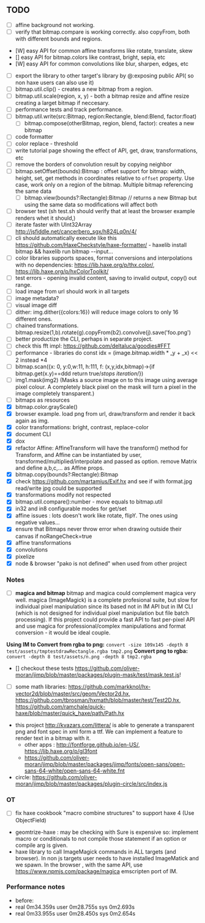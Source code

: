 ## TODO

- [ ] affine background not working.
- [ ] verify that bitmap.compare is working correctly. also copyFrom, both  with different bounds and regions.
- [W] easy API for common affine transforms like rotate, translate, skew
- [] easy API for bitmap.colors like contrast, bright, sepia, etc
- [W] easy API for common convolutions like blur, sharpen, edges, etc
- [ ] export the library to other target's library by @:exposing public API( so non haxe users can also use it)
- [ ] bitmap.util.clip() - creates a new bitmap from a region.
- [ ] bitmap.util.scale(region, x, y) - both a bitmap resize and affine resize creating a larget bitmap if neccesary.
- [ ] performance tests and track performance.
- [ ] bitmap.util.write(src:Bitmap, region:Rectangle, blend:Blend, factor:float) 
  - [ ] bitmap.compose(otherBitmap, region, blend, factor): creates a new bitmap 
- [ ] code formatter
- [ ] color replace - threshold
- [ ] write tutorial page showing the effect of API, get, draw, transformations, etc
- [ ] remove the borders of convolution result by copying neighbor
- [ ] bitmap.setOffset(bounds):Bitmap : offset support for bitmap: width, height, set, get methods in coordinates relative to `offset` property. Use case, work only on a region of the bitmap. Multiple bitmap referencing the same data
  - [ ] bitmap.view(bounds?:Rectangle):Bitmap // returns a new Bitmap but using the same data so modifications will affect both
- [ ] browser test (sh test.sh should verify that at least the browser example renders whet it should,)
- [ ] iterate faster with UInt32Array http://jsfiddle.net/cancerbero_sgx/h824Lq0n/4/
- [ ] cli should automatically execute like this https://github.com/HaxeCheckstyle/haxe-formatter/   - haxelib install bitmap && haxelib run bitmap --input... 
- [ ] color libraries  supports spaces, format conversions and interpolations with no dependencies: https://lib.haxe.org/p/thx.color/, https://lib.haxe.org/p/hxColorToolkit/
- [ ] test errors - opening invalid content, saving to invalid output, copy() out range.
- [ ] load image from url should work in all targets
- [ ] image metadata?
- [ ] visual image diff 
- [ ] dither: img.dither({colors:16}) will reduce image colors to only 16 different ones.
- [ ] chained transformations. bitmap.resize(1,b).rotate(g).copyFrom(b2).convolve(j).save('foo.png')
- [ ] better productize the CLI, perhaps in separate project.
- [ ] check this fft impl: https://github.com/deltaluca/goodies#FFT
- [ ] performance - libraries do const idx = (image.bitmap.width * _y + _x) << 2 instead *4
- [ ] bitmap.scan({x: 0, y:0,w:11, h:111, f: (x,y,idx,bitmap)->{if bitmap.get(x.y)==ddd return true/*stops iteration*/})
- [ ] img1.mask(img2) (Masks a source image on to this image using average pixel colour. A completely black pixel on the mask will turn a pixel in the image completely transparent.)
- [ ] bitmaps as resources
- [x] bitmap.color.grayScale()
- [x] browser example. load png from url, draw/transform and render it back again as img.
- [x] color transformations: bright, contrast, replace-color
- [x] document CLI
- [x] dox
- [x] refactor Affine: AffineTransform will have the transform() method for Transform, and Affine can be instantiated by user, transformed/multiplied/interpolate and passed as option. remove Matrix and define a,b,c,... as Affine props.
- [x] bitmap.copy(bounds?:Rectangle):Bitmap
- [x] check https://github.com/martamius/Exif.hx and see if with format.jpg read/write jpg could be supported
- [x] transformations modify not respected
- [x] bitmap.util.compare():number - move equals to bitmap.util
- [x] in32 and in8 configurable modes for get/set
- [x] affine issues : lots doesn't work like rotate, flipY. The ones using negative values...
- [x] ensure that Bitmaps never throw error when drawing outside their canvas if noRangeCheck=true
- [x] affine transformations
- [x] convolutions
- [x] pixelize
- [x] node & browser "pako is not defined" when used from other project

### Notes

- [ ] **magica and bitmap** bitmap and magica could complement magica very well. magica (ImageMagick) is a complete profesional suite, but slow for individual pixel manipulation since its based not in IM API but in IM CLI (which is not designed for individual pixel manipulation but file batch processing). If this project could provide a fast API to fast per-pixel API and use magica for professional/complex manipulations and format conversion - it would be ideal couple. 

**Using IM to Convert from rgba to png:**
`convert -size 109x145 -depth 8 test/assets/tmptestdrawRectangle.rgba tmp2.png`
**Convert png to rgba:**
`convert -depth 8 test/assets/n.png -depth 8 tmp2.rgba`

- [] checkout these tests https://github.com/oliver-moran/jimp/blob/master/packages/plugin-mask/test/mask.test.js!
 * [ ] some math libraries: https://github.com/markknol/hx-vector2d/blob/master/src/geom/Vector2d.hx, https://github.com/tbrosman/hxmath/blob/master/test/Test2D.hx, https://github.com/ramchale/quick-haxe/blob/master/quick_haxe/path/Path.hx

 * this project http://kvazars.com/littera/ is able to generate a transparent png and font spec in xml form a ttf. We can implement a feature to render text in a bitmap with it.
   * other apps : http://fontforge.github.io/en-US/, https://lib.haxe.org/p/gl3font
   * https://github.com/oliver-moran/jimp/blob/master/packages/jimp/fonts/open-sans/open-sans-64-white/open-sans-64-white.fnt
 * circle: https://github.com/oliver-moran/jimp/blob/master/packages/plugin-circle/src/index.js
### OT

- [ ] fix haxe cookbook "macro combine structures" to support haxe 4 (Use ObjectField)
 * geomtrize-haxe : may be checking with Sure is expensive so: implement macro or conditionals to not compile those statement if an option or compile arg is given.
 * haxe library to call ImageMagick commands in ALL targets (and browser). In non js targets user needs to have installed ImageMatick and we spawn. In the browser , with the same API, use https://www.npmjs.com/package/magica emscripten port of IM. 


### Performance notes
 * before: 
  *  real    0m34.359s user    0m28.755s sys     0m2.693s
  *  real 0m33.955s user    0m28.450s sys     0m2.654s